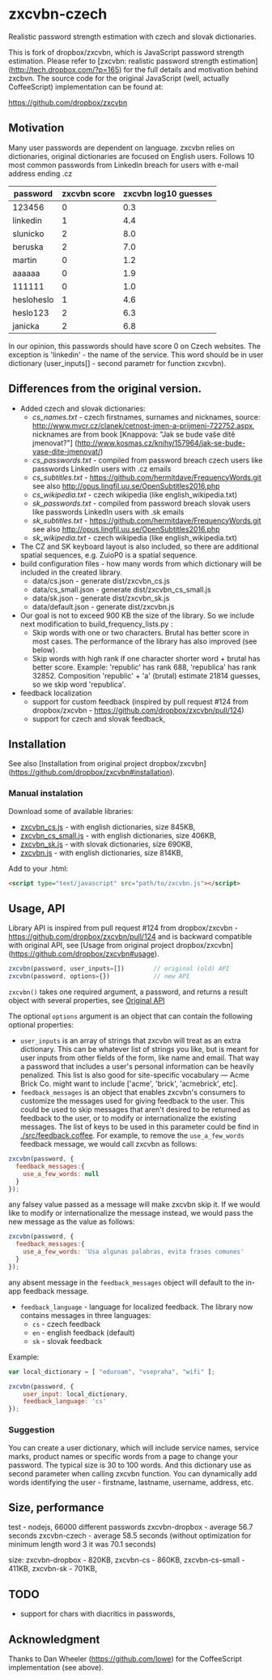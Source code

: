 # zxcvbn-czech

Realistic password strength estimation with czech and slovak dictionaries.

This is fork of dropbox/zxcvbn, which is JavaScript password strength estimation. Please refer to [zxcvbn: realistic password strength estimation] (http://tech.dropbox.com/?p=165) for the full details and motivation behind zxcbvn. The source code for the original JavaScript (well, actually CoffeeScript) implementation can be found at:

https://github.com/dropbox/zxcvbn

## Motivation
Many user passwords are dependent on language. zxcvbn relies on dictionaries, original dictionaries are focused on English users. Follows 10 most common passwords from LinkedIn breach for users with e-mail address ending .cz 

password | zxcvbn score | zxcvbn log10 guesses
-------- | ------------ | --------------------
123456 | 0 | 0.3
linkedin | 1 | 4.4
slunicko | 2 | 8.0
beruska | 2 | 7.0
martin | 0 | 1.2
aaaaaa | 0 | 1.9
111111 | 0 | 1.0
hesloheslo | 1 | 4.6
heslo123 | 2 | 6.3
janicka | 2 | 6.8

In our opinion, this passwords should have score 0 on Czech websites. The exception is 'linkedin' - the name of the service. This word should be in user dictionary (user_inputs[] - second parametr for function zxcvbn).


## Differences from the original version.

* Added czech and slovak dictionaries:
  * *cs_names.txt*		- czech firstnames, surnames and nicknames, source: http://www.mvcr.cz/clanek/cetnost-jmen-a-prijmeni-722752.aspx, nicknames are from book [Knappova: "Jak se bude vaše dítě jmenovat?"] (http://www.kosmas.cz/knihy/157964/jak-se-bude-vase-dite-jmenovat/)
  * *cs_passwords.txt*	- compiled from password breach czech users like passwords LinkedIn users with .cz emails
  * *cs_subtitles.txt*	- https://github.com/hermitdave/FrequencyWords.git see also http://opus.lingfil.uu.se/OpenSubtitles2016.php
  * *cs_wikipedia.txt*	- czech wikipedia (like english_wikipedia.txt)
  * *sk_passwords.txt*	- compiled from password breach slovak users like passwords LinkedIn users with .sk emails
  * *sk_subtitles.txt*	- https://github.com/hermitdave/FrequencyWords.git see also http://opus.lingfil.uu.se/OpenSubtitles2016.php
  * *sk_wikipedia.txt*	- czech wikipedia (like english_wikipedia.txt)
* The CZ and SK keyboard layout is also included, so there are additional spatial sequences, e.g. ZuioP0 is a spatial sequence.
* build configuration files - how many words from which dictionary will be included in the created library.
  * data/cs.json			- generate dist/zxcvbn_cs.js
  * data/cs_small.json		- generate dist/zxcvbn_cs_small.js
  * data/sk.json			- generate dist/zxcvbn_sk.js
  * data/default.json		- generate dist/zxcvbn.js
* Our goal is not to exceed 900 KB the size of the library. So we include next modification to build_frequency_lists.py :
  * Skip words with one or two characters. Brutal has better score in most cases. The performance of the library has also improved (see below).
  * Skip words with high rank if one character shorter word + brutal has better score. Example: 'republic' has rank 688, 'republica' has rank 32852. Composition 'republic' + 'a' (brutal) estimate 21814 guesses, so we skip word 'republica'.
* feedback localization
  * support for custom feedback (inspired by pull request #124 from dropbox/zxcvbn - https://github.com/dropbox/zxcvbn/pull/124)
  * support for czech and slovak feedback,

## Installation

See also [Installation from original project dropbox/zxcvbn] (https://github.com/dropbox/zxcvbn#installation).

### Manual instalation
Download some of available libraries:
* [zxcvbn_cs.js](https://raw.githubusercontent.com/lpavlicek/zxcvbn-czech/master/dist/zxcvbn_cs.js) - with english dictionaries, size 845KB,
* [zxcvbn_cs_small.js](https://raw.githubusercontent.com/lpavlicek/zxcvbn-czech/master/dist/zxcvbn_cs_small.js) - with english dictionaries, size 406KB,
* [zxcvbn_sk.js](https://raw.githubusercontent.com/lpavlicek/zxcvbn-czech/master/dist/zxcvbn_sk.js) - with slovak dictionaries, size 690KB,
* [zxcvbn.js](https://raw.githubusercontent.com/lpavlicek/zxcvbn-czech/master/dist/zxcvbn.js) - with english dictionaries, size 814KB,

Add to your .html:

``` html
<script type="text/javascript" src="path/to/zxcvbn.js"></script>
```

## Usage, API

Library API is inspired from pull request #124 from dropbox/zxcvbn - https://github.com/dropbox/zxcvbn/pull/124 and is backward compatible with original API, see [Usage from original project dropbox/zxcvbn] (https://github.com/dropbox/zxcvbn#usage).

``` javascript
zxcvbn(password, user_inputs=[])        // original (old) API
zxcvbn(password, options={})			// new API
```

`zxcvbn()` takes one required argument, a password, and returns a result object with several properties, see [Original API](https://github.com/dropbox/zxcvbn#usage)


The optional `options` argument is an object that can contain the following optional properties:
- `user_inputs` is an array of strings that zxcvbn will treat as an extra dictionary. This can be whatever list of strings you like, but is meant for user inputs from other fields of the form, like name and email. That way a password that includes a user's personal information can be heavily penalized. This list is also good for site-specific vocabulary — Acme Brick Co. might want to include ['acme', 'brick', 'acmebrick', etc].
- `feedback_messages` is an object that enables zxcvbn's consumers to customize the messages used for giving feedback to the user. This could be used to skip messages that aren't desired to be returned as feedback to the user, or to modify or internationalize the existing messages.
The list of keys to be used in this parameter could be find in [./src/feedback.coffee](./blob/master/src/feedback.coffee#L4).
For example, to remove the `use_a_few_words` feedback message, we would call zxcvbn as follows:
```javascript
zxcvbn(password, {
  feedback_messages:{
    use_a_few_words: null
  }
});
```
any falsey value passed as a message will make zxcvbn skip it.
If we would like to modify or internationalize the message instead, we would pass the new message as the value as follows:
```javascript
zxcvbn(password, {
  feedback_messages:{
    use_a_few_words: 'Usa algunas palabras, evita frases comunes'
  }
});
```
any absent message in the `feedback_messages` object will default to the in-app feedback message.
- `feedback_language` - language for localized feedback. The library now contains messages in three languages:
  * `cs` - czech feedback
  * `en` - english feedback (default)
  * `sk` - slovak feedback

Example:
```javascript
var local_dictionary = [ "eduroam", "vsepraha", "wifi" ];

zxcvbn(password, {
	user_input: local_dictionary,
	feedback_language: 'cs'
});
```

### Suggestion

You can create a user dictionary, which will include service names, service marks, product names or specific words from a page to change your password. The typical size is 30 to 100 words. And this dictionary use as second parameter when calling zxcvbn function. You can dynamically add words identifying the user - firstname, lastname, username, address, etc.

## Size, performance

test - nodejs, 66000 different passwords
zxcvbn-dropbox - average 56.7 seconds
zxcvbn-czech   - average 58.5 seconds (without optimization for minimum length word 3 it was 70.1 seconds)

size:
zxcvbn-dropbox  - 820KB,
zxcvbn-cs       - 860KB,
zxcvbn-cs-small - 411KB,
zxcvbn-sk       - 701KB,

## TODO
* support for chars with diacritics in passwords,


## Acknowledgment

Thanks to Dan Wheeler (https://github.com/lowe) for the CoffeeScript implementation (see above).
